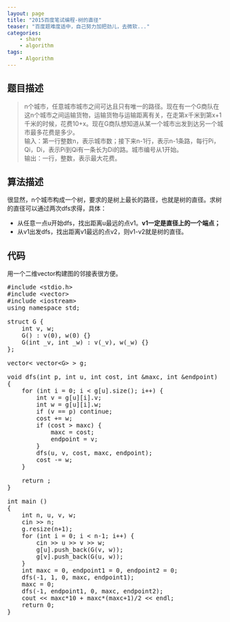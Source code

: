 ```yaml
---
layout: page
title: "2015百度笔试编程-树的直径"
teaser: "百度题难度适中，自己努力加把劲儿，去微软..."
categories:
    - share
    - algorithm
tags:
    - Algorithm
---
```


## 题目描述
> n个城市，任意城市城市之间可达且只有唯一的路径。现在有一个G商队在这n个城市之间运输货物，运输货物与运输距离有关，在走第x千米到第x+1千米的时候，花费10+x。现在G商队想知道从某一个城市出发到达另一个城市最多花费是多少。  
> 输入：第一行整数n，表示城市数；接下来n-1行，表示n-1条路，每行Pi，Qi，Di，表示Pi到Qi有一条长为Di的路。城市编号从1开始。  
> 输出：一行，整数，表示最大花费。

## 算法描述
很显然，n个城市构成一个树，要求的是树上最长的路径，也就是树的直径。求树的直径可以通过两次dfs求得，具体：  
- 从任意一点u开始dfs，找出距离u最远的点v1。**v1一定是直径上的一个端点；**  
- 从v1出发dfs，找出距离v1最远的点v2，则v1-v2就是树的直径。

## 代码
用一个二维vector构建图的邻接表很方便。  

<pre class="brush: cpp; highlight: [16] auto-links: true; collapse: true" id = "simpleblock">
#include &lt;stdio.h&gt;
#include &lt;vector&gt;
#include &lt;iostream&gt;
using namespace std;

struct G {
    int v, w;
    G() : v(0), w(0) {}
    G(int _v, int _w) : v(_v), w(_w) {}
};

vector&lt; vector&lt;G&gt; &gt; g;

void dfs(int p, int u, int cost, int &amp;maxc, int &amp;endpoint)
{
    for (int i = 0; i &lt; g[u].size(); i++) {
        int v = g[u][i].v;
        int w = g[u][i].w;
        if (v == p) continue;
        cost += w;
        if (cost &gt; maxc) {
            maxc = cost;
            endpoint = v;
        }
        dfs(u, v, cost, maxc, endpoint);
        cost -= w;
    }

    return ;
}

int main ()
{
    int n, u, v, w;
    cin &gt;&gt; n;
    g.resize(n+1);
    for (int i = 0; i &lt; n-1; i++) {
        cin &gt;&gt; u &gt;&gt; v &gt;&gt; w;
        g[u].push_back(G(v, w));
        g[v].push_back(G(u, w));
    }
    int maxc = 0, endpoint1 = 0, endpoint2 = 0;
    dfs(-1, 1, 0, maxc, endpoint1);
    maxc = 0;
    dfs(-1, endpoint1, 0, maxc, endpoint2);
    cout &lt;&lt; maxc*10 + maxc*(maxc+1)/2 &lt;&lt; endl;
    return 0;
}
</pre>  
